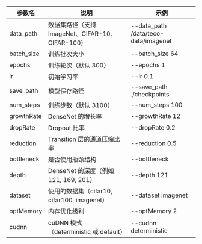 参数名 | 说明 | 示例
-----------------|-----------------|-----------------
data_path | 数据集路径（支持 ImageNet、CIFAR-10、CIFAR-100） | --data_path /data/teco-data/imagenet
batch_size | 训练批次大小 | --batch_size 64
epochs | 训练轮次（默认 300） | --epochs 1
lr | 初始学习率 | --lr 0.1
save_path | 模型保存路径 | --save_path ./checkpoints
num_steps | 训练步数（默认 3100） | --num_steps 100
growthRate | DenseNet 的增长率 | --growthRate 12
dropRate | Dropout 比率 | --dropRate 0.2
reduction | Transition 层的通道压缩比率 | --reduction 0.5
bottleneck | 是否使用瓶颈结构 | --bottleneck
depth | DenseNet 的深度（例如 121, 169, 201） | --depth 121
dataset | 使用的数据集（cifar10, cifar100, imagenet） | --dataset imagenet
optMemory | 内存优化级别 | --optMemory 2
cudnn | cuDNN 模式（deterministic 或 default） | --cudnn deterministic